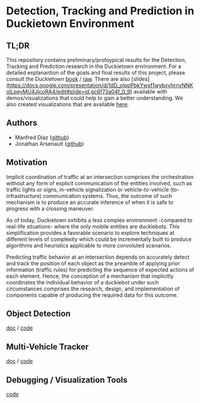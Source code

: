# Detection, Tracking and Prediction in Duckietown Environment


## TL;DR

This repository contains preliminary/protoypical results for the Detection, Tracking and Prediction research in the Duckietown environment.
For a detailed explanantion of the goals and final results of this project, please consult the Duckietown [book]() / [raw](https://github.com/duckietown/duckuments/blob/devel-implicit-coord/docs/atoms_85_fall2017_projects/19_impicit-coord/30-udem-implicit-coord-theory.md). 
There are also [slides]
(https://docs.google.com/presentation/d/1dD_olppPbkYwsf1wybxyhrnvNNKolLpeyMU4JjcoRA4/edit#slide=id.gc6f73a04f_0_9) available with demos/visualizations that could help to gain a better understanding.
We also created visualizations that are available [here](https://www.youtube.com/playlist?list=PLkWqVLQ4U20QCW3gXhFBJk1cpwWiD7myZ). 

## Authors
- Manfred Diaz ([github](https://github.com/takeitallsource))
- Jonathan Arsenault ([github](https://github.com/jonarsenault))

## Motivation

Implicit coordination of traffic at an intersection comprises the orchestration without any form of explicit communication of the entities involved, such as traffic lights or signs, in-vehicle signalization or vehicle-to-vehicle (to-infrastructure) communication systems. Thus, the outcome of such mechanism is to produce an accurate inference of when it is safe to progress with a crossing maneuver.

As of today, Duckietown exhibits a less complex environment -compared to real-life situations- where the only mobile entities are duckiebots. This simplification provides a favorable scenario to explore techniques at different levels of complexity which could be incrementally built to produce algorithms and heuristics applicable to more convoluted scenarios.

Predicting traffic behavior at an intersection depends on accurately detect and track the position of each object as the preamble of applying prior information (traffic rules) for predicting the sequence of expected actions of each element. Hence, the conception of a mechanism that implicitly coordinates the individual behavior of a duckiebot under such circumstances comprises the research, design, and implementation of components capable of producing the required data for this outcome.

## Object Detection

[doc](https://github.com/duckietown/duckuments/blob/devel-implicit-coord/docs/atoms_85_fall2017_projects/19_impicit-coord/30-udem-implicit-coord-theory.md#detection) / [code](https://github.com/duckietown/Software/tree/devel_implicit_coord/catkin_ws/src/80-deep-learning/object_detection)

## Multi-Vehicle Tracker

[doc](https://github.com/duckietown/duckuments/blob/devel-implicit-coord/docs/atoms_85_fall2017_projects/19_impicit-coord/30-udem-implicit-coord-theory.md#tracking) / [code](https://github.com/duckietown/Software/tree/devel_implicit_coord/catkin_ws/src/50-misc-additional-functionality/multivehicle_tracker)

## Debugging / Visualization Tools

[code](https://github.com/duckietown/Software/tree/devel_implicit_coord/catkin_ws/src/70-convenience-packages/multivehicle_tracking_visualizer)
